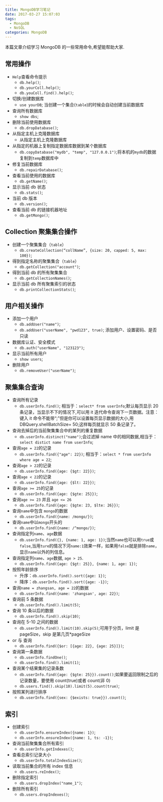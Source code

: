 ```yaml
---
title: MongoDB学习笔记
date: 2017-03-27 15:07:03
tags:
  - MongoDB
  - NoSQL
categories: MongoDB
---
```


本篇文章介绍学习 MongoDB 的一些常用命令,希望能帮助大家.

<!--more-->

## 常用操作

- `Help`查看命令提示
  - `db.help()`;
  - `db.yourColl.help()`;
  - `db.youColl.find().help()`;
- 切换/创建数据库
  - `use yourDB`; 当创建一个集合(`table`)的时候会自动创建当前数据库
- 查询所有数据库
  - `show dbs`;
- 删除当前使用数据库
  - `db.dropDatabase()`;
- 从指定主机上克隆数据库
  - 从指定主机上克隆数据库
- 从指定的机器上复制指定数据库数据到某个数据库
  - `db.copyDatabase("mydb", "temp", "127.0.0.1")`;将本机的`mydb`的数据复制到`temp`数据库中
- 修复当前数据库
  - `db.repairDatabase()`;
- 查看当前使用的数据库
  - `db.getName()`;
- 显示当前 db 状态
  - `db.stats()`;
- 当前 db 版本
  - `db.version()`;
- 查看当前 db 的链接机器地址
  - `db.getMongo()`;

## Collection 聚集集合操作

- 创建一个聚集集合（`table`）
  - `db.createCollection(“collName”, {size: 20, capped: 5, max: 100})`;
- 得到指定名称的聚集集合（`table`）
  - `db.getCollection("account")`;
- 得到当前 db 的所有聚集集合
  - `db.getCollectionNames()`;
- 显示当前 db 所有聚集索引的状态
  - `db.printCollectionStats()`;

## 用户相关操作

- 添加一个用户
  - `db.addUser("name")`;
  - `db.addUser("userName", "pwd123", true)`; 添加用户、设置密码、是否只读
- 数据库认证、安全模式
  - `db.auth("userName", "123123")`;
- 显示当前所有用户
  - `show users`;
- 删除用户
  - `db.removeUser("userName")`;

## 聚集集合查询

- 查询所有记录
  - `db.userInfo.find()`; 相当于：`select* from userInfo`;默认每页显示 20 条记录，当显示不下的情况下,可以用 it 迭代命令查询下一页数据。注意：键入 it 命令不能带“;”但是你可以设置每页显示数据的大小,用 DBQuery.shellBatchSize= 50;这样每页就显示 50 条记录了。
- 查询去掉后的当前聚集集合中的某列的重复数据
  - `db.userInfo.distinct("name")`;会过滤掉 name 中的相同数据,相当于：`select distict name from userInfo`;
- 查询`age = 22`的记录
  - `db.userInfo.find({"age": 22})`; 相当于：`select * from userInfo where age = 22`;
- 查询`age > 22`的记录
  - `db.userInfo.find({age: {$gt: 22}})`;
- 查询`age < 22`的记录
  - `db.userInfo.find({age: {$lt: 22}})`;
- 查询`age >= 25`的记录
  - `db.userInfo.find({age: {$gte: 25}})`;
- 查询`age >= 23` 并且 `age <= 26`
  - `db.userInfo.find({age: {$gte: 23, $lte: 26}})`;
- 查询`name`中包含 `mongo`的数据
  - `db.userInfo.find({name: /mongo/})`;
- 查询`name`中以`mongo`开头的
  - `db.userInfo.find({name: /^mongo/})`;
- 查询指定列`name`、`age`数据
  - `db.userInfo.find({}, {name: 1, age: 1})`;当然`name`也可以用`true`或`false`,当用`ture`的情况下河`name:1`效果一样，如果用`false`就是排除`name`，显示`name`以外的列信息。
- 查询指定列`name`、`age`数据, `age > 25`.
  - `db.userInfo.find({age: {$gt: 25}}, {name: 1, age: 1})`;
- 按照年龄排序
  - 升序：`db.userInfo.find().sort({age: 1})`;
  - 降序：`db.userInfo.find().sort({age: -1})`;
- 查询`name = zhangsan, age = 22`的数据
  - `db.userInfo.find({name: 'zhangsan', age: 22})`;
- 查询前 5 条数据
  - `db.userInfo.find().limit(5)`;
- 查询 10 条以后的数据
  - `db.userInfo.find().skip(10)`;
- 查询在 5-10 之间的数据
  - `db.userInfo.find().limit(10).skip(5)`;可用于分页，limit 是 pageSize，skip 是第几页\*pageSize
- or 与 查询
  - `db.userInfo.find({$or: [{age: 22}, {age: 25}]})`;
- 查询第一条数据
  - `db.userInfo.findOne()`;
  - `db.userInfo.find().limit(1)`;
- 查询某个结果集的记录条数
  - `db.userInfo.find({age: {$gte: 25}}).count()`;如果要返回限制之后的记录数量，要使用 count(true)或者 count(非 0)
  - `db.users.find().skip(10).limit(5).count(true)`;
- 按照某列进行排序
  - `db.userInfo.find({sex: {$exists: true}}).count()`;

## 索引

- 创建索引
  - `db.userInfo.ensureIndex({name: 1})`;
  - `db.userInfo.ensureIndex({name: 1, ts: -1})`;
- 查询当前聚集集合所有索引
  - `db.userInfo.getIndexes()`;
- 查看总索引记录大小
  - `db.userInfo.totalIndexSize()`;
- 读取当前集合的所有 index 信息
  - `db.users.reIndex()`;
- 删除指定索引
  - `db.users.dropIndex("name_1")`;
- 删除所有索引
  - `db.users.dropIndexes()`;
